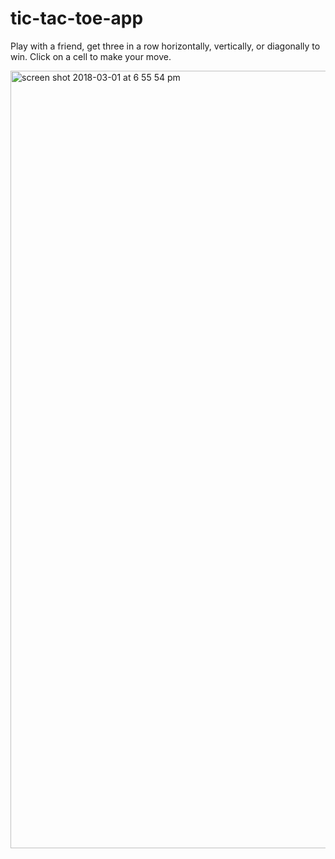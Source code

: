 # tic-tac-toe-app
Play with a friend, get three in a row horizontally, vertically, or diagonally to win.  Click on a cell to make your move.

<img width="1244" alt="screen shot 2018-03-01 at 6 55 54 pm" src="https://user-images.githubusercontent.com/26193071/36881311-427129c6-1d82-11e8-86b2-65a15f2dae1b.png">
